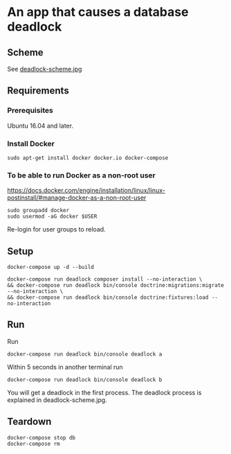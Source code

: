 An app that causes a database deadlock
======================================

## Scheme

See [deadlock-scheme.jpg](deadlock-scheme.jpg)

## Requirements

### Prerequisites

Ubuntu 16.04 and later.

### Install Docker
```
sudo apt-get install docker docker.io docker-compose
```

### To be able to run Docker as a non-root user
https://docs.docker.com/engine/installation/linux/linux-postinstall/#manage-docker-as-a-non-root-user
```
sudo groupadd docker
sudo usermod -aG docker $USER
```
Re-login for user groups to reload.

## Setup

```
docker-compose up -d --build
```

```
docker-compose run deadlock composer install --no-interaction \
&& docker-compose run deadlock bin/console doctrine:migrations:migrate --no-interaction \
&& docker-compose run deadlock bin/console doctrine:fixtures:load --no-interaction
```

## Run

Run
```
docker-compose run deadlock bin/console deadlock a
```

Within 5 seconds in another terminal run
```
docker-compose run deadlock bin/console deadlock b
```
You will get a deadlock in the first process. The deadlock process is explained in deadlock-scheme.jpg.

## Teardown

```
docker-compose stop db
docker-compose rm
```
